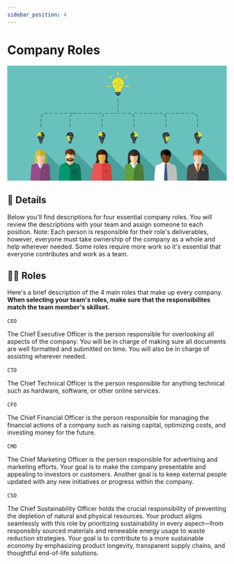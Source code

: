 ```yaml
---
sidebar_position: 4
---
```


# Company Roles

![CompanyRoles](/img/company-roles.png)

## 📃 Details

Below you'll find descriptions for four essential company roles. You will review the descriptions with your team and assign someone to each position. Note: Each person is responsible for their role's deliverables, however, everyone must take ownership of the company as a whole and help wherever needed. Some roles require more work so it's essential that everyone contributes and work as a team.


## 👩‍💼 Roles

Here's a brief description of the 4 main roles that make up every company. **When selecting your team's roles, make sure that the responsibilites match the team member's skillset.**

`CEO` 

The Chief Executive Officer is the person responsible for overlooking all aspects of the company. You will be in charge of making sure all documents are well formatted and submitted on time. You will also be in charge of assisting wherever needed. 

`CTO`

The Chief Technical Officer is the person responsible for anything technical such as hardware, software, or other online services.

`CFO`

The Chief Financial Officer is the person responsible for managing the financial actions of a company such as raising capital, optimizing costs, and investing money for the future.

`CMO`

The Chief Marketing Officer is the person responsible for advertising and marketing efforts. Your goal is to make the company presentable and appealing to investors or customers. Another goal is to keep external people updated with any new initiatives or progress within the company.

`CSO`


The Chief Sustainability Officer holds the crucial responsibility of preventing the depletion of natural and physical resources. Your product aligns seamlessly with this role by prioritizing sustainability in every aspect—from responsibly sourced materials and renewable energy usage to waste reduction strategies. Your goal is to contribute to a more sustainable economy by emphasizing product longevity, transparent supply chains, and thoughtful end-of-life solutions.